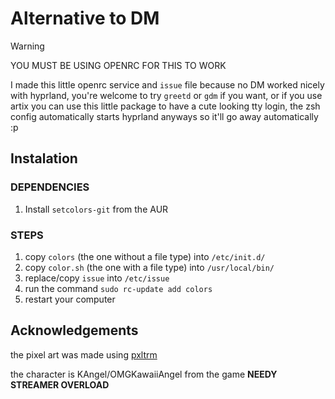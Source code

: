 # Alternative to DM

> [!WARNING]
> YOU MUST BE USING OPENRC FOR THIS TO WORK

I made this little openrc service and `issue` file because no DM worked nicely with hyprland, you're welcome to try `greetd` or `gdm` if you want, or if you use artix you can use this little package to have a cute looking tty login, the zsh config automatically starts hyprland anyways so it'll go away automatically :p

## Instalation

### DEPENDENCIES

1. Install `setcolors-git` from the AUR

### STEPS

1. copy `colors` (the one without a file type) into `/etc/init.d/` 
2. copy `color.sh` (the one with a file type) into `/usr/local/bin/`
3. replace/copy `issue` into `/etc/issue`
4. run the command `sudo rc-update add colors`
5. restart your computer

## Acknowledgements

the pixel art was made using [pxltrm](https://github.com/Crestwave/pxltrm)

the character is KAngel/OMGKawaiiAngel from the game **NEEDY STREAMER OVERLOAD**
